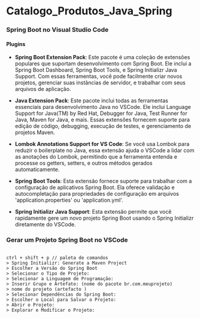 # Catalogo_Produtos_Java_Spring

### Spring Boot no Visual Studio Code
 #### Plugins
 *   **Spring Boot Extension Pack**: Este pacote é uma coleção de extensões populares que suportam desenvolvimento com Spring Boot. Ele inclui a Spring Boot Dashboard, Spring Boot Tools, e Spring Initializr Java Support. Com essas ferramentas, você pode facilmente criar novos projetos, gerenciar suas instâncias de servidor, e trabalhar com seus arquivos de aplicação.
    
*   **Java Extension Pack**: Este pacote inclui todas as ferramentas essenciais para desenvolvimento Java no VSCode. Ele inclui Language Support for Java(TM) by Red Hat, Debugger for Java, Test Runner for Java, Maven for Java, e mais. Essas extensões fornecem suporte para edição de código, debugging, execução de testes, e gerenciamento de projetos Maven.
    
*   **Lombok Annotations Support for VS Code**: Se você usa Lombok para reduzir o boilerplate no Java, essa extensão ajuda o VSCode a lidar com as anotações do Lombok, permitindo que a ferramenta entenda e processe os getters, setters, e outros métodos gerados automaticamente.
    
*   **Spring Boot Tools**: Esta extensão fornece suporte para trabalhar com a configuração de aplicativos Spring Boot. Ela oferece validação e autocompletação para propriedades de configuração em arquivos 'application.properties' ou 'application.yml'.
    
*   **Spring Initializr Java Support**: Esta extensão permite que você rapidamente gere um novo projeto Spring Boot usando o Spring Initializr diretamente do VSCode.


### Gerar um Projeto Spring Boot no VSCode
```

ctrl + shift + p // paleta de comandos
> Spring Initializr: Generate a Maven Project
> Escolher a Versão do Spring Boot
> Selecionar o Tipo de Projeto:
> Selecionar a Linguagem de Programação:
> Inserir Grupo e Artefato: (nome do pacote br.com.meuprojeto)
> nome do projeto (artefacto )
> Selecionar Dependências do Spring Boot:
> Escolher o Local para Salvar o Projeto:
> Abrir o Projeto:
> Explorar e Modificar o Projeto:


```
















